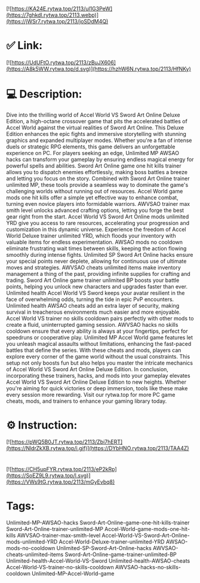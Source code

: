 [![https://KA24E.rytwa.top/2113/ul1G3PeW](https://7ghkdl.rytwa.top/2113.webp)](https://jWSr7.rytwa.top/2113/joSDdM4Q)
# ✅ Link:
[![https://UdUFtO.rytwa.top/2113/zBuJX606](https://A8k5WW.rytwa.top/d.svg)](https://hzhW6N.rytwa.top/2113/HfNKy)
# 💻 Description:
Dive into the thrilling world of Accel World VS Sword Art Online Deluxe Edition, a high-octane crossover game that pits the accelerated battles of Accel World against the virtual realities of Sword Art Online. This Deluxe Edition enhances the epic fights and immersive storytelling with stunning graphics and expanded multiplayer modes. Whether you're a fan of intense duels or strategic RPG elements, this game delivers an unforgettable experience on PC.
For players seeking an edge, Unlimited MP AWSAO hacks can transform your gameplay by ensuring endless magical energy for powerful spells and abilities. Sword Art Online game one hit kills trainer allows you to dispatch enemies effortlessly, making boss battles a breeze and letting you focus on the story. Combined with Sword Art Online trainer unlimited MP, these tools provide a seamless way to dominate the game's challenging worlds without running out of resources.
Accel World game mods one hit kills offer a simple yet effective way to enhance combat, turning even novice players into formidable warriors. AWVSAO trainer max smith level unlocks advanced crafting options, letting you forge the best gear right from the start. Accel World VS Sword Art Online mods unlimited YRD give you access to rare resources, accelerating your progression and customization in this dynamic universe.
Experience the freedom of Accel World Deluxe trainer unlimited YRD, which floods your inventory with valuable items for endless experimentation. AWSAO mods no cooldown eliminate frustrating wait times between skills, keeping the action flowing smoothly during intense fights. Unlimited SP Sword Art Online hacks ensure your special points never deplete, allowing for continuous use of ultimate moves and strategies.
AWVSAO cheats unlimited items make inventory management a thing of the past, providing infinite supplies for crafting and trading. Sword Art Online game trainer unlimited BP boosts your battle points, helping you unlock new characters and upgrades faster than ever. Unlimited health Accel World VS Sword keeps your avatar resilient in the face of overwhelming odds, turning the tide in epic PvP encounters.
Unlimited health AWSAO cheats add an extra layer of security, making survival in treacherous environments much easier and more enjoyable. Accel World VS trainer no skills cooldown pairs perfectly with other mods to create a fluid, uninterrupted gaming session. AWVSAO hacks no skills cooldown ensure that every ability is always at your fingertips, perfect for speedruns or cooperative play.
Unlimited MP Accel World game features let you unleash magical assaults without limitations, enhancing the fast-paced battles that define the series. With these cheats and mods, players can explore every corner of the game world without the usual constraints. This setup not only boosts fun but also helps you master the intricate mechanics of Accel World VS Sword Art Online Deluxe Edition.
In conclusion, incorporating these trainers, hacks, and mods into your gameplay elevates Accel World VS Sword Art Online Deluxe Edition to new heights. Whether you're aiming for quick victories or deep immersion, tools like these make every session more rewarding. Visit our rytwa.top for more PC game cheats, mods, and trainers to enhance your gaming library today.

# ⚙️ Instruction:
[![https://pWQ5B0JT.rytwa.top/2113/Zbi7hERT](https://NldrZkXB.rytwa.top/i.gif)](https://DYbHNO.rytwa.top/2113/TAA4Z)
#
[![https://CH5upFYR.rytwa.top/2113/eP2kRp](https://SoEZ9L9.rytwa.top/l.svg)](https://VWs9tG.rytwa.top/2113/mGyEvbq8)
# Tags:
Unlimited-MP-AWSAO-hacks Sword-Art-Online-game-one-hit-kills-trainer Sword-Art-Online-trainer-unlimited-MP Accel-World-game-mods-one-hit-kills AWVSAO-trainer-max-smith-level Accel-World-VS-Sword-Art-Online-mods-unlimited-YRD Accel-World-Deluxe-trainer-unlimited-YRD AWSAO-mods-no-cooldown Unlimited-SP-Sword-Art-Online-hacks AWVSAO-cheats-unlimited-items Sword-Art-Online-game-trainer-unlimited-BP Unlimited-health-Accel-World-VS-Sword Unlimited-health-AWSAO-cheats Accel-World-VS-trainer-no-skills-cooldown AWVSAO-hacks-no-skills-cooldown Unlimited-MP-Accel-World-game





